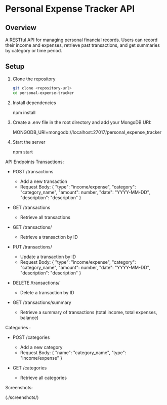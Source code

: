 # Personal Expense Tracker API

## Overview
A RESTful API for managing personal financial records. Users can record their income and expenses, retrieve past transactions, and get summaries by category or time period.

## Setup

1. Clone the repository
   ```bash
   git clone <repository-url>
   cd personal-expense-tracker

2. Install dependencies

   npm install

3. Create a .env file in the root directory and add your MongoDB URI:

   MONGODB_URI=mongodb://localhost:27017/personal_expense_tracker

4. Start the server

   npm start

API Endpoints
Transactions:
 - POST /transactions

     - Add a new transaction
     - Request Body: { "type": "income/expense", "category": "category_name", "amount": number, "date": "YYYY-MM-DD", "description":             "description" }

 - GET /transactions

     - Retrieve all transactions

 - GET /transactions/

     - Retrieve a transaction by ID

 - PUT /transactions/

     - Update a transaction by ID
     - Request Body: { "type": "income/expense", "category": "category_name", "amount": number, "date": "YYYY-MM-DD", "description":     "description" }

 - DELETE /transactions/

     - Delete a transaction by ID

 - GET /transactions/summary

     - Retrieve a summary of transactions (total income, total expenses, balance)


Categories :
 - POST /categories

     - Add a new category
     - Request Body: { "name": "category_name", "type": "income/expense" }

 - GET /categories

     - Retrieve all categories


Screenshots:

(./screenshots/)